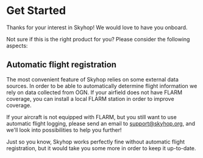 # Get Started

Thanks for your interest in Skyhop! We would love to have you onboard.

Not sure if this is the right product for you? Please consider the following aspects:

## Automatic flight registration
The most convenient feature of Skyhop relies on some external data sources. In order to be able to automatically determine flight information we rely on data collected from OGN. If your airfield does not have FLARM coverage, you can install a local FLARM station in order to improve coverage.

If your aircraft is not equipped with FLARM, but you still want to use automatic flight logging, please send an email to [support@skyhop.org](mailto:support@skyhop.org), and we'll look into possibilities to help you further!

Just so you know, Skyhop works perfectly fine without automatic flight registration, but it would take you some more in order to keep it up-to-date.

